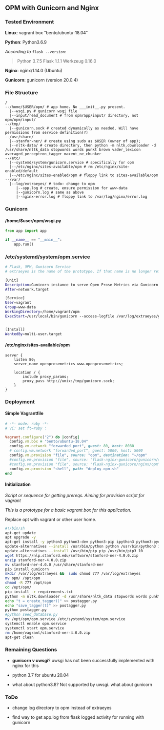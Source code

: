## OPM with Gunicorn and Nginx

### Tested Environment

**Linux**: vagrant box "bento/ubuntu-18.04"

**Python**: Python3.6.9

*According to* `flask --version`:

> Python 3.7.5
> Flask 1.1.1
> Werkzeug 0.16.0

**Nginx**: nginx/1.14.0 (Ubuntu)

**Gunicorn**: gunicorn (version 20.0.4)

### File Structure

```
/
--/home/$USER/opm/ # app home. No ___init__.py present.
  |--wsgi.py # gunicorn wsgi file
  |--input/read_document # from opm/app/input/ directory, not opm/opm/input/
--/tmp/
  |--gunicorn.sock # created dynamically as needed. Will have permissions from service definition(?)
--/usr/share/
  |--stanfor-ner/ # create using sudo as $USER (owner of app); 
  |--nltk-data/ # create directory, then python -m nltk.downloader -d /usr/share/nltk_data stopwords words punkt brown vader_lexicon averaged_perceptron_tagger maxent_ne_chunker
--/etc/
  |--systemd/system/gunicorn.service # specifically for opm
  |--/etc/nginx/sites-available/opm # rm /etc/nginx/site-enabled/default
  |--/etc/nginx/sites-enabled/opm # floppy link to sites-available/opm
--/var/
  |--log/extraeyes/ # todo: change to opm
     |--app.log # create, ensure permission for www-data
     |--gunicorn.log # same as above
     |--nginx-error.log # floppy link to /var/log/nginx/error.log
```

### Gunicorn

#### /home/$user/opm/wsgi.py

```python
from app import app

if __name__ == "__main__":
    app.run()
```

### /etc/systemd/system/opm.service

```bash
# Flask, OPM, Gunicorn Service
# extraeyes is the name of the prototype. If that name is no longer referencenced in log or other directives, set to opm folder instead

[Unit]
Description=Gunicorn instance to serve Open Prose Metrics via Gunicorn and Flask
After=network.target

[Service]
User=vagrant
Group=www-data
WorkingDirectory=/home/vagrant/opm
ExecStart=/usr/local/bin/gunicorn --access-logfile /var/log/extraeyes/gunicorn.log --workers 3 --bind unix:/tmp/gunicorn.sock -m 007 wsgi:app


[Install]
WantedBy=multi-user.target
```

#### /etc/nginx/sites-available/opm

```nginx
server {
    listen 80;
    server_name openprosemetrics www.openprosemetrics;

    location / {
        include proxy_params;
        proxy_pass http://unix:/tmp/gunicorn.sock;
    }
}
```

### Deployment

#### Simple Vagrantfile

```ruby
# -*- mode: ruby -*-
# vi: set ft=ruby :

Vagrant.configure("2") do |config|
  config.vm.box = "bento/ubuntu-18.04"
  config.vm.network "forwarded_port", guest: 80, host: 8080
  # config.vm.network "forwarded_port", guest: 5000, host: 5000
  config.vm.provision "file", source: "opm", destination: "~/opm"
  #config.vm.provision "file", source: "flask-nginx-gunicorn/gunicorn/systemd/gunicorn.service", destination: "/etc/systemd/system/gunicorn.service"
  #config.vm.provision "file", source: "flask-nginx-gunicorn/nginx/opm", destination: "/etc/nginx/sites-available/opm"
  config.vm.provision "shell", path: "deploy-opm.sh"
end
```

#### Initialization

*Script or sequence for getting prereqs. Aiming for provision script for vagrant*

*This is a prototype for a basic vagrant box for this application.*

Replace opt with vagrant or other user home.

```bash
#!/bin/sh
apt-get update
apt upgrade -y
apt-get install -y python3 python3-dev python3-pip ipython3 python3-pycurl libenchant-dev unzip openjdk-8-jre-headless git unzip libenchant-dev libpoppler-dev 
update-alternatives --install /usr/bin/python python /usr/bin/python3 10
update-alternatives --install /usr/bin/pip pip /usr/bin/pip3 10
wget https://nlp.stanford.edu/software/stanford-ner-4.0.0.zip
unzip stanford-ner-4.0.0.zip
mv stanford-ner-4.0.0 /usr/share/stanford-ner
pip install gunicorn
mkdir /var/log/extraeyes &&  sudo chmod 777 /var/log/extraeyes
mv opm/ /opt/opm
chmod -R 777 /opt/opm
cd /opt/opm/
pip install -r requirements.txt
python -m nltk.downloader -d /usr/share/nltk_data stopwords words punkt brown vader_lexicon averaged_perceptron_tagger maxent_ne_chunker
echo "t = create_tagger()" >> postagger.py
echo "save_tagger(t)" >> postagger.py
python postagger.py
#python seed_database.py
mv /opt/opm/opm.service /etc/systemd/system/opm.service
systemctl enable opm.service
systemctl start opm.service
rm /home/vagrant/stanford-ner-4.0.0.zip
apt-get clean
```

### Remaining Questions

* **gunicorn v uwsgi**? uwsgi has not been successfully implemented with nginx for this

* python 3.7 for ubuntu 20.04

* what about python3.8? Not supported by uwsgi. what about gunicorn

### ToDo

* change log directory to opm instead of extraeyes

* find way to get app.log from flask logged activity for running with gunicorn
